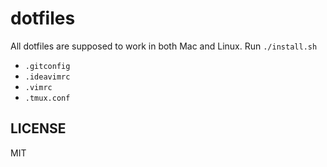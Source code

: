 # dotfiles

All dotfiles are supposed to work in both Mac and Linux. 
Run `./install.sh`

- `.gitconfig`
- `.ideavimrc`
- `.vimrc`
- `.tmux.conf`

## LICENSE

MIT
